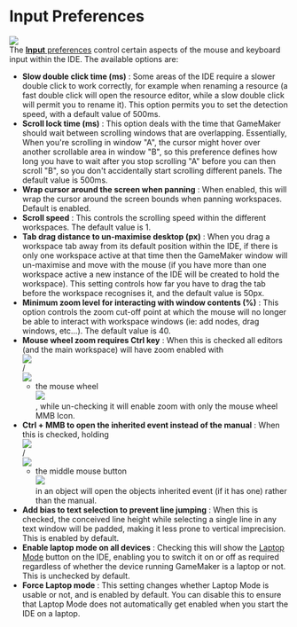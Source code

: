 # Input Preferences

  
![](https://gms.magecorn.com/Manual/assets/Images/Setup_And_Version/Preferences/General_Input_Prefs.png)  
The [**Input** preferences](../../../IDE_Navigation/IDE_Input)
control certain aspects of the mouse and keyboard input within the IDE.
The available options are:

-   **Slow double click time (ms)** : Some areas of the IDE require a
    slower double click to work correctly, for example when renaming a
    resource (a fast double click will open the resource editor, while a
    slow double click will permit you to rename it). This option permits
    you to set the detection speed, with a default value of 500ms.
-   **Scroll lock time (ms)** : This option deals with the time that
    GameMaker should wait between scrolling windows that are
    overlapping. Essentially, When you're scrolling in window "A", the
    cursor might hover over another scrollable area in window "B", so
    this preference defines how long you have to wait after you stop
    scrolling "A" before you can then scroll "B", so you don't
    accidentally start scrolling different panels. The default value is
    500ms.
-   **Wrap cursor around the screen when panning** : When enabled, this
    will wrap the cursor around the screen bounds when panning
    workspaces. Default is enabled.
-   **Scroll speed** : This controls the scrolling speed within the
    different workspaces. The default value is 1.
-   **Tab drag distance to un-maximise desktop (px)** : When you drag a
    workspace tab away from its default position within the IDE, if
    there is only one workspace active at that time then the GameMaker
    window will un-maximise and move with the mouse (if you have more
    than one workspace active a new instance of the IDE will be created
    to hold the workspace). This setting controls how far you have to
    drag the tab before the workspace recognises it, and the default
    value is 50px.
-   **Minimum zoom level for interacting with window contents (%)** :
    This option controls the zoom cut-off point at which the mouse will
    no longer be able to interact with workspace windows (ie: add nodes,
    drag windows, etc...). The default value is 40.
-   **Mouse wheel zoom requires Ctrl key** : When this is checked all
    editors (and the main workspace) will have zoom enabled with  
    ![](https://gms.magecorn.com/Manual/assets/Images/Icons/Icon_Ctrl.png)  
    /  
    ![](https://gms.magecorn.com/Manual/assets/Images/Icons/Icon_Cmd.png)  
    + the mouse wheel  
    ![](https://gms.magecorn.com/Manual/assets/Images/Icons/Icon_MMB.png)  
    , while un-checking it will enable zoom with only the mouse wheel
    MMB Icon.
-   **Ctrl + MMB to open the inherited event instead of the manual** :
    When this is checked, holding  
    ![](https://gms.magecorn.com/Manual/assets/Images/Icons/Icon_Ctrl.png)  
    /  
    ![](https://gms.magecorn.com/Manual/assets/Images/Icons/Icon_Cmd.png)  
    + the middle mouse button  
    ![](https://gms.magecorn.com/Manual/assets/Images/Icons/Icon_MMB.png)  
    in an object will open the objects inherited event (if it has one)
    rather than the manual.
-   **Add bias to text selection to prevent line jumping** : When this
    is checked, the conceived line height while selecting a single line
    in any text window will be padded, making it less prone to vertical
    imprecision. This is enabled by default.
-   **Enable laptop mode on all devices** : Checking this will show the
    [Laptop Mode](../../../IDE_Navigation/IDE_Input) button on the
    IDE, enabling you to switch it on or off as required regardless of
    whether the device running GameMaker is a laptop or not. This is
    unchecked by default.
-   **Force Laptop mode** : This setting changes whether Laptop Mode is
    usable or not, and is enabled by default. You can disable this to
    ensure that Laptop Mode does not automatically get enabled when you
    start the IDE on a laptop.

